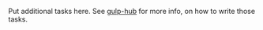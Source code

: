 
Put additional tasks here. 
See [gulp-hub](https://github.com/frankwallis/gulp-hub) for more info, on how to write those tasks.
